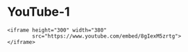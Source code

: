 # YouTube-1

<html lang="en"> 

<head> 
	<meta charset="UTF-8"> 
	<meta name="viewport"
		content="width=device-width, initial-scale=1.0"> 
	<title>Adding Youtube Video</title> 
</head> 

<body> 

	<iframe height="300" width="380"
			src="https://www.youtube.com/embed/8gIexM5zrtg"> 
	</iframe> 

</body> 

</html>
